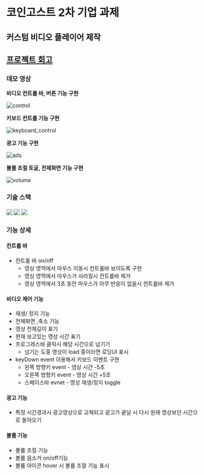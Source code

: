 # 코인고스트 2차 기업 과제

## 커스텀 비디오 플레이어 제작

## [프로젝트 회고](https://velog.io/@leetekwoo/%EB%91%90%EB%B2%88%EC%A7%B8-%EC%9D%B8%ED%84%B4%EC%89%BD-%EA%B3%BC%EC%A0%9C-%ED%9A%8C%EA%B3%A0)

### 데모 영상

**비디오 컨트롤 바, 버튼 기능 구현**

![control](/public/customplay_controls.gif)

**키보드 컨트롤 기능 구현**

![keyboard_control](/public/customplay_controls_keyboards.gif)

**광고 기능 구현**

![ads](/public/customplay_ads.gif)

**볼륨 조절 토글, 전체화면 기능 구현**

![volume](/public/customplay_volume_fullscreen.gif)

### 기술 스택

#### <img src="https://img.shields.io/badge/React-61dafb?style=flatsquare&logo=React&logoColor=white"> <img src="https://img.shields.io/badge/TypeScript-3178C6?style=flatsquare&logo=TypeScript&logoColor=white"> <img src="https://img.shields.io/badge/Next.js-000000?style=flatsquare&logo=Next.js&logoColor=white">

### 기능 상세

#### 컨트롤 바

- 컨트롤 바 on/off
  - 영상 영역에서 마우스 이동시 컨트롤바 보이도록 구현
  - 영상 영역에서 마우스가 사라질시 컨트롤바 제거
  - 영상 영역에서 3초 동안 마우스가 아무 반응이 없을시 컨트롤바 제거

#### 비디오 제어 기능

- 재생/ 정지 기능
- 전체화면 ,축소 기능
- 영상 전체길이 표기
- 현재 보고있는 영상 시간 표기
- 프로그레스바 클릭시 해당 시간으로 넘기기
  - 넘기는 도중 영상이 load 중이라면 로딩UI 표시
- keyDown event 이용해서 키보드 이벤트 구현
  - 왼쪽 방향키 event - 영상 시간 -5초
  - 오른쪽 방향키 event - 영상 시간 +5초
  - 스페이스바 evnet - 영상 재생/정지 toggle

#### 광고 기능

- 특정 시간경과시 광고영상으로 교체되고 광고가 끝날 시 다시 원래 영상보던 시간으로 돌아오기

#### 볼륨 기능

- 볼륨 조절 기능
- 볼륨 음소거 on/off기능
- 볼륨 아이콘 hover 시 볼륨 조절 기능 표시
